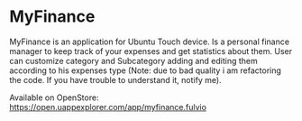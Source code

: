 # MyFinance

MyFinance is an application for Ubuntu Touch device. Is a personal finance manager to keep track of your expenses and get statistics about them.
User can customize category and Subcategory adding and editing them according to his expenses type
(Note: due to bad quality i am refactoring the code. If you have trouble to understand it, notify me).

Available on OpenStore: https://open.uappexplorer.com/app/myfinance.fulvio
